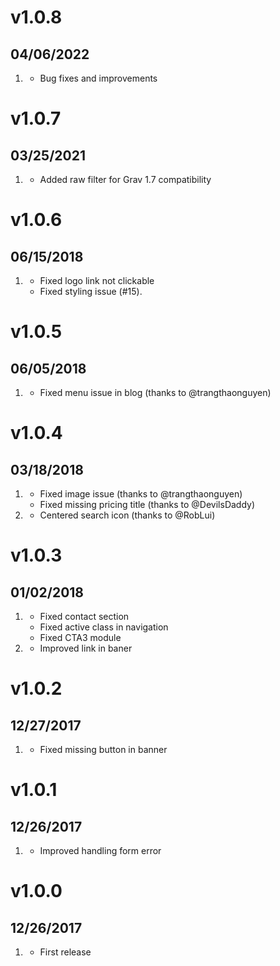 # v1.0.8
## 04/06/2022

1. [](#bugfix)
    * Bug fixes and improvements

# v1.0.7
## 03/25/2021

1. [](#bugfix)
    * Added raw filter for Grav 1.7 compatibility

# v1.0.6
## 06/15/2018

1. [](#bugfix)
    * Fixed logo link not clickable
    * Fixed styling issue (#15).

# v1.0.5
## 06/05/2018


1. [](#bugfix)
    * Fixed menu issue in blog (thanks to @trangthaonguyen)

# v1.0.4
## 03/18/2018

1. [](#bugfix)
    * Fixed image issue (thanks to @trangthaonguyen)
    * Fixed missing pricing title (thanks to @DevilsDaddy)
2. [](#improved)
    * Centered search icon (thanks to @RobLui)

# v1.0.3
## 01/02/2018

1. [](#bugfix)
    * Fixed contact section
    * Fixed active class in navigation
    * Fixed CTA3 module
2. [](#improved)
    * Improved link in baner

# v1.0.2
## 12/27/2017

1. [](#bugfix)
    * Fixed missing button in banner

# v1.0.1
## 12/26/2017

1. [](#improved)
    * Improved handling form error

# v1.0.0
## 12/26/2017

1. [](#new)
    * First release
